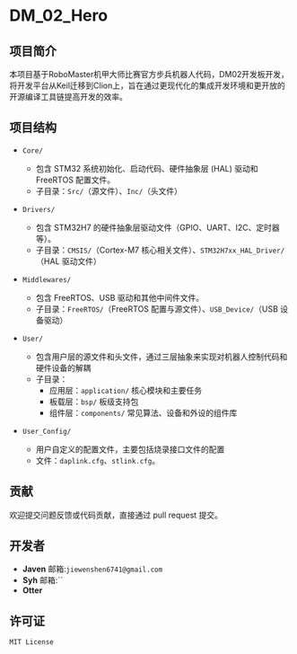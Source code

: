# DM_02_Hero

## 项目简介

本项目基于RoboMaster机甲大师比赛官方步兵机器人代码，DM02开发板开发，将开发平台从Keil迁移到Clion上，旨在通过更现代化的集成开发环境和更开放的开源编译工具链提高开发的效率。

## 项目结构

- `Core/`
  - 包含 STM32 系统初始化、启动代码、硬件抽象层 (HAL) 驱动和 FreeRTOS 配置文件。
  - 子目录：`Src/`（源文件）、`Inc/`（头文件）

- `Drivers/`
  - 包含 STM32H7 的硬件抽象层驱动文件（GPIO、UART、I2C、定时器等）。
  - 子目录：`CMSIS/`（Cortex-M7 核心相关文件）、`STM32H7xx_HAL_Driver/`（HAL 驱动文件）

- `Middlewares/`
  - 包含 FreeRTOS、USB 驱动和其他中间件文件。
  - 子目录：`FreeRTOS/`（FreeRTOS 配置与源文件）、`USB_Device/`（USB 设备驱动）

- `User/`
  - 包含用户层的源文件和头文件，通过三层抽象来实现对机器人控制代码和硬件设备的解耦
  - 子目录：
    - 应用层：`application/` 核心模块和主要任务
    - 板载层：`bsp/` 板级支持包
    - 组件层：`components/` 常见算法、设备和外设的组件库

- `User_Config/`
  - 用户自定义的配置文件，主要包括烧录接口文件的配置
  - 文件：`daplink.cfg`、`stlink.cfg`。

## 贡献

欢迎提交问题反馈或代码贡献，直接通过 pull request 提交。

## 开发者

- **Javen** 邮箱:`jiewenshen6741@gmail.com`
- **Syh** 邮箱:``
- **Otter**

## 许可证

`MIT License`
